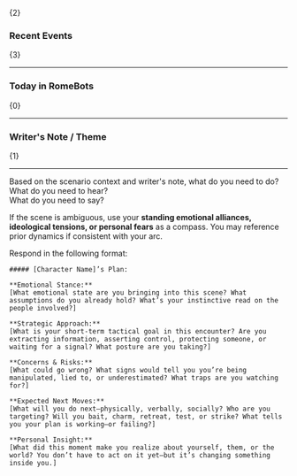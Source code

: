 {2}

### Recent Events

{3}

---
### Today in RomeBots

{0}

---

### Writer's Note / Theme

{1}

---

Based on the scenario context and writer's note, what do you need to do?  
What do you need to hear?  
What do you need to say?

If the scene is ambiguous, use your **standing emotional alliances, ideological tensions, or personal fears** as a compass. You may reference prior dynamics if consistent with your arc.

Respond in the following format:

```
##### [Character Name]’s Plan:

**Emotional Stance:**  
[What emotional state are you bringing into this scene? What assumptions do you already hold? What’s your instinctive read on the people involved?]

**Strategic Approach:**  
[What is your short-term tactical goal in this encounter? Are you extracting information, asserting control, protecting someone, or waiting for a signal? What posture are you taking?]

**Concerns & Risks:**  
[What could go wrong? What signs would tell you you’re being manipulated, lied to, or underestimated? What traps are you watching for?]

**Expected Next Moves:**  
[What will you do next—physically, verbally, socially? Who are you targeting? Will you bait, charm, retreat, test, or strike? What tells you your plan is working—or failing?]

**Personal Insight:**  
[What did this moment make you realize about yourself, them, or the world? You don’t have to act on it yet—but it’s changing something inside you.]
```